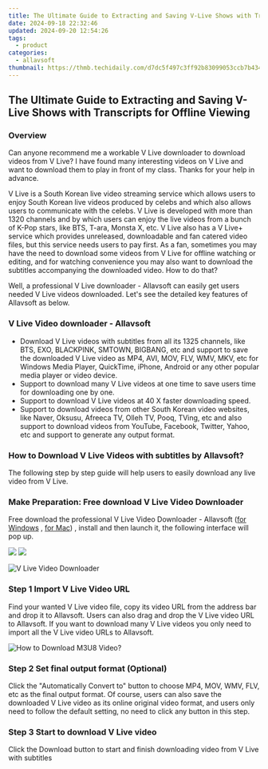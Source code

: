 ```yaml
---
title: The Ultimate Guide to Extracting and Saving V-Live Shows with Transcripts for Offline Viewing
date: 2024-09-18 22:32:46
updated: 2024-09-20 12:54:26
tags:
  - product
categories:
  - allavsoft
thumbnail: https://thmb.techidaily.com/d7dc5f497c3ff92b83099053ccb7b434fc4fb16a570e502a336cc42130adb602.jpg
---
```


## The Ultimate Guide to Extracting and Saving V-Live Shows with Transcripts for Offline Viewing

### Overview

Can anyone recommend me a workable V Live downloader to download videos from V Live? I have found many interesting videos on V Live and want to download them to play in front of my class. Thanks for your help in advance.

V Live is a South Korean live video streaming service which allows users to enjoy South Korean live videos produced by celebs and which also allows users to communicate with the celebs. V Live is developed with more than 1320 channels and by which users can enjoy the live videos from a bunch of K-Pop stars, like BTS, T-ara, Monsta X, etc. V Live also has a V Live+ service which provides unreleased, downloadable and fan catered video files, but this service needs users to pay first. As a fan, sometimes you may have the need to download some videos from V Live for offline watching or editing, and for watching convenience you may also want to download the subtitles accompanying the downloaded video. How to do that?

Well, a professional V Live downloader - Allavsoft can easily get users needed V Live videos downloaded. Let's see the detailed key features of Allavsoft as below.

### V Live Video downloader - Allavsoft

* Download V Live videos with subtitles from all its 1325 channels, like BTS, EXO, BLACKPINK, SMTOWN, BIGBANG, etc and support to save the downloaded V Live video as MP4, AVI, MOV, FLV, WMV, MKV, etc for Windows Media Player, QuickTime, iPhone, Android or any other popular media player or video device.
* Support to download many V Live videos at one time to save users time for downloading one by one.
* Support to download V Live videos at 40 X faster downloading speed.
* Support to download videos from other South Korean video websites, like Naver, Oksusu, Afreeca TV, Olleh TV, Pooq, TVing, etc and also support to download videos from YouTube, Facebook, Twitter, Yahoo, etc and support to generate any output format.

### How to Download V Live Videos with subtitles by Allavsoft?

The following step by step guide will help users to easily download any live video from V Live.

### Make Preparation: Free download V Live Video Downloader

Free download the professional V Live Video Downloader - Allavsoft ([for Windows](https://tools.techidaily.com/allavsoft/products/) , [for Mac](https://tools.techidaily.com/allavsoft/products/)) , install and then launch it, the following interface will pop up.

[![](https://www.allavsoft.com/how-to/../images/how-to/free-download-win.jpg)](https://tools.techidaily.com/allavsoft/products/) [![](https://www.allavsoft.com/how-to/../images/how-to/free-download-mac.jpg)](https://tools.techidaily.com/allavsoft/products/)

![V Live Video Downloader](https://www.allavsoft.com/how-to/../images/allavsoft/screen-shot-600.jpg)

### Step 1 Import V Live Video URL

Find your wanted V Live video file, copy its video URL from the address bar and drop it to Allavsoft. Users can also drag and drop the V Live video URL to Allavsoft. If you want to download many V Live videos you only need to import all the V Live video URLs to Allavsoft.

![How to Download M3U8 Video?](https://www.allavsoft.com/how-to/../images/how-to/download-rtmp-video/download-rtmp-video.jpg)

### Step 2 Set final output format (Optional)

Click the "Automatically Convert to" button to choose MP4, MOV, WMV, FLV, etc as the final output format. Of course, users can also save the downloaded V Live video as its online original video format, and users only need to follow the default setting, no need to click any button in this step.

### Step 3 Start to download V Live video

Click the Download button to start and finish downloading video from V Live with subtitles

<ins class="adsbygoogle"
     style="display:block"
     data-ad-format="autorelaxed"
     data-ad-client="ca-pub-7571918770474297"
     data-ad-slot="1223367746"></ins>



<ins class="adsbygoogle"
     style="display:block"
     data-ad-client="ca-pub-7571918770474297"
     data-ad-slot="8358498916"
     data-ad-format="auto"
     data-full-width-responsive="true"></ins>
